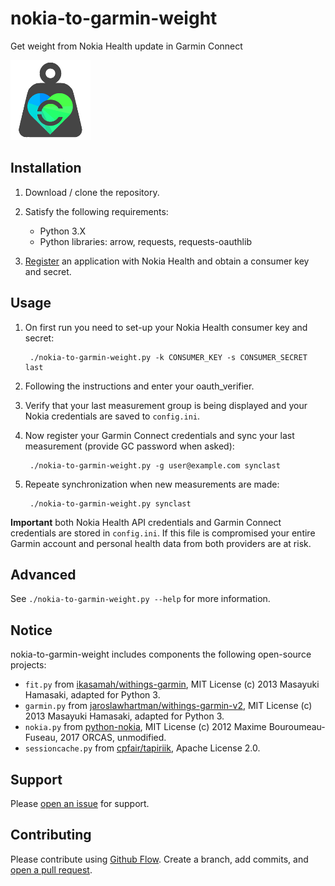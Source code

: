 # nokia-to-garmin-weight
Get weight from Nokia Health update in Garmin Connect

![nokia-to-garmin-weight-logo](logo.png)

## Installation

1. Download / clone the repository.

2. Satisfy the following requirements:

    - Python 3.X
    - Python libraries: arrow, requests, requests-oauthlib
    
3. [Register](https://developer.health.nokia.com/partner/add) an application with Nokia Health and obtain a consumer key and secret.

## Usage

1. On first run you need to set-up your Nokia Health consumer key and secret:

        ./nokia-to-garmin-weight.py -k CONSUMER_KEY -s CONSUMER_SECRET last
        
2. Following the instructions and enter your oauth_verifier.

3. Verify that your last measurement group is being displayed and your Nokia credentials are saved to ```config.ini```.

4. Now register your Garmin Connect credentials and sync your last measurement (provide GC password when asked):

        ./nokia-to-garmin-weight.py -g user@example.com synclast
        
5. Repeate synchronization when new measurements are made:

        ./nokia-to-garmin-weight.py synclast
        
**Important** both Nokia Health API credentials and Garmin Connect credentials are stored in ```config.ini```. If this file is compromised your entire Garmin account and personal health data from both providers are at risk.
        
## Advanced

See ```./nokia-to-garmin-weight.py --help``` for more information.

## Notice

nokia-to-garmin-weight includes components the following open-source projects:

* ```fit.py``` from [ikasamah/withings-garmin](https://github.com/ikasamah/withings-garmin), MIT License (c) 2013 Masayuki Hamasaki, adapted for Python 3.
* ```garmin.py``` from [jaroslawhartman/withings-garmin-v2](https://github.com/jaroslawhartman/withings-garmin-v2), MIT License (c) 2013 Masayuki Hamasaki, adapted for Python 3.
* ```nokia.py``` from [python-nokia](https://github.com/orcasgit/python-nokia), MIT License (c) 2012 Maxime Bouroumeau-Fuseau, 2017 ORCAS, unmodified.
* ```sessioncache.py``` from [cpfair/tapiriik](https://github.com/cpfair/tapiriik/blob/187d1b97ce73cc35b5e2194eb4631ceff20499e3/tapiriik/services/sessioncache.py), Apache License 2.0.

## Support

Please [open an issue](https://github.com/magnific0/nokia-to-garmin-weight/issues/new) for support.

## Contributing

Please contribute using [Github Flow](https://guides.github.com/introduction/flow/). Create a branch, add commits, and [open a pull request](https://github.com/magnific0/nokia-to-garmin-weight/compare/).
